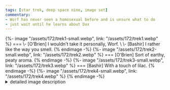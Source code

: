 ```yaml
---
tags: [star trek, deep space nine, image set]
commentary:
- Worf has never seen a homosexual before and is unsure what to do
- just wait until he learns about Dax
---
```


<div class="image-grid caption-overlay" style="--images-per-row: 2">
  {%- image "/assets/172/trek1-small.webp",
      link: "/assets/172/trek1.webp" %}
    ===
    \- [O'Brien] I wouldn't take it personally, Worf. \
    \- [Bashir] I rather like the way you smell.
  {% endimage -%}
  {%- image "/assets/172/trek2-small.webp",
      link: "/assets/172/trek2.webp" %}
    ===
    [O'Brien] Sort of earthy, peaty aroma.
  {% endimage -%}
  {%- image "/assets/172/trek3-small.webp",
      link: "/assets/172/trek3.webp" %}
    ===
    [Bashir] With a touch of lilac.
  {% endimage -%}
  {%- image "/assets/172/trek4-small.webp",
      link: "/assets/172/trek4.webp" %}
  {% endimage -%}
</div>

<details>
  <summary>detailed image description</summary>
  <ul>
    <li>
      <strong>Panel 1:</strong> A screen capture from <em>Star Trek: Deep Space
      9</em>. Julian Bashir and Miles O'Brien sit at a table on DS9 with mugs of
      liquid in front of them. They both look Worf, offscreen.
    </li>
    <li>
      <strong>Panel 2:</strong> Bashir stares straight ahead while O'Brien
      continues looking at Worf.
    </li>
    <li>
      <strong>Panel 3:</strong> Both Bashir and O'Brien are looking at Worf
      again.
    </li>
    <li>
      <strong>Panel 4:</strong> Reaction shot of Worf looking nonplussed.
    </li>
  </ul>
</details>
